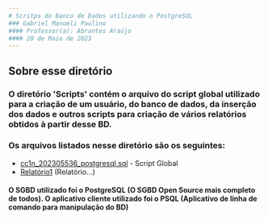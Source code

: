 ```yaml
---
# Scritps do Banco de Dados utilizando o PostgreSQL
### Gabriel Manoeli Paulino                                      
#### Professor(a): Abrantes Araújo
#### 20 de Maio de 2023
---
```

## Sobre esse diretório
### O diretório 'Scripts' contém o arquivo do script global utilizado para a criação de um usuário, do banco de dados, da inserção dos dados e outros scripts para criação de vários relatórios obtidos à partir desse BD. 

### Os arquivos listados nesse diretório são os seguintes:

- [cc1n_202305536_postgresql.sql](https://github.com/GabrielmPaulino/uvv_bd1_cc1n/blob/main/pset1/Scripts%20PostgreSQL/cc1n_202305536_postgresql.sql) - Script Global
- [Relatório1](...) (Relatório...)

#### O SGBD utilizado foi o PostgreSQL (O SGBD Open Source mais completo de todos). O aplicativo cliente utilizado foi o PSQL (Aplicativo de linha de comando para manipulação do BD)

